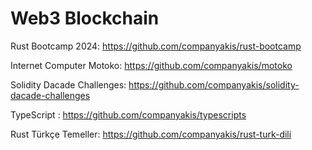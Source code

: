 # Web3 Blockchain

Rust Bootcamp 2024:
https://github.com/companyakis/rust-bootcamp

Internet Computer Motoko:
https://github.com/companyakis/motoko

Solidity Dacade Challenges:
https://github.com/companyakis/solidity-dacade-challenges

TypeScript :
https://github.com/companyakis/typescripts

Rust Türkçe Temeller:
https://github.com/companyakis/rust-turk-dili
